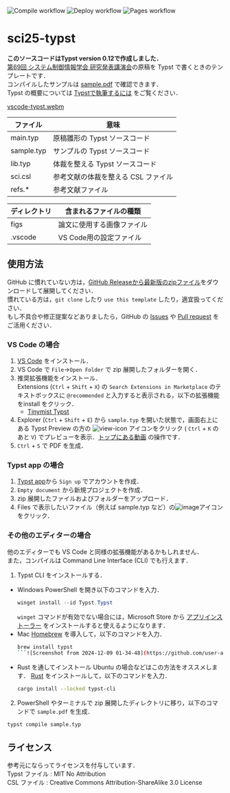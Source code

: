 ![Compile workflow](https://github.com/kimushun1101/sci25-typst/actions/workflows/compile.yml/badge.svg)
![Deploy workflow](https://github.com/kimushun1101/sci25-typst/actions/workflows/release.yml/badge.svg)
![Pages workflow](https://github.com/kimushun1101/sci25-typst/actions/workflows/gh-pages.yml/badge.svg)

# sci25-typst

**このソースコードはTypst version 0.12で作成しました．**  
[第69回 システム制御情報学会 研究発表講演会](https://sci25.iscie.or.jp/)の原稿を Typst で書くときのテンプレートです．  
コンパイルしたサンプルは [sample.pdf](https://kimushun1101.github.io/sci25-typst/sample.pdf) で確認できます．  
Typst の概要については [Typstで執筆するには](https://typst-jp.github.io/docs/tutorial/writing-in-typst/) をご覧ください．  

[vscode-typst.webm](https://github.com/kimushun1101/typst-jp-conf-template/assets/13430937/f227b85b-0266-417b-a24a-54f28f9a71b8)


| ファイル     | 意味                           |
| ---------- | ------------------------------ |
| main.typ   | 原稿雛形の Typst ソースコード      |
| sample.typ | サンプルの Typst ソースコード      |
| lib.typ    | 体裁を整える Typst ソースコード    |
| sci.csl    | 参考文献の体裁を整える CSL ファイル |
| refs.*     | 参考文献ファイル                  |


| ディレクトリ    | 含まれるファイルの種類          |
| ------------- | --------------------------- |
| figs          | 論文に使用する画像ファイル      |
| .vscode       | VS Code用の設定ファイル       |


## 使用方法
GitHub に慣れていない方は，[GitHub Releaseから最新版のzipファイル](https://github.com/kimushun1101/sci25-typst/releases/latest/download/typst-sci.zip)をダウンロードして展開してください．  
慣れている方は，`git clone` したり `use this template` したり，適宜扱ってください．  
もし不具合や修正提案などありましたら，GitHub の [Issues](https://github.com/kimushun1101/sci25-typst/issues) や [Pull request](https://github.com/kimushun1101/sci25-typst/pulls) をご活用ください．

### VS Code の場合
1. [VS Code](https://code.visualstudio.com/) をインストール．
2. VS Code で `File`→`Open Folder` で zip 展開したフォルダーを開く．  
3. 推奨拡張機能をインストール．  
  Extensions (`Ctrl` + `Shift` + `X`) の `Search Extensions in Marketplace` のテキストボックスに `@recommended` と入力すると表示される，以下の拡張機能をinstall をクリック．  
    - [Tinymist Typst](https://marketplace.visualstudio.com/items?itemName=myriad-dreamin.tinymist)
4. Explorer (`Ctrl` + `Shift` + `E`) から `sample.typ` を開いた状態で，画面右上にある Typst Preview の方の ![view-icon](https://github.com/kimushun1101/typst-jp-conf-template/assets/13430937/a44c52cb-d23a-4fdb-ac9f-dc2b47deb40a) アイコンをクリック (
 `Ctrl` + `K` のあと `V`) でプレビューを表示．[トップにある動画](#sci25-typst) の操作です．
5. `Ctrl` + `S` で PDF を生成．

### Typst app の場合
1. [Typst app](https://typst.app/)から `Sign up` でアカウントを作成．
2. `Empty document` から新規プロジェクトを作成．
3. zip 展開したファイルおよびフォルダーをアップロード．
4. Files で表示したいファイル（例えば sample.typ など）の![image](https://github.com/user-attachments/assets/bf5dc1c8-78c4-4bb9-9d78-b8ea93271236)アイコンをクリック．

### その他のエディターの場合

他のエディターでも VS Code と同様の拡張機能があるかもしれません．  
また，コンパイルは Command Line Interface (CLI) でも行えます．  
1. Typst CLI をインストールする．
  - Windows
    PowerShell を開き以下のコマンドを入力．
    ```powershell
    winget install --id Typst.Typst
    ```
    `winget` コマンドが有効でない場合には，Microsoft Store から [アプリインストーラー](https://apps.microsoft.com/detail/9nblggh4nns1) をインストールすると使えるようになります．
  - Mac
    [Homebrew](https://brew.sh/ja/) を導入して，以下のコマンドを入力．
    ```sh
    brew install typst
    ```![Screenshot from 2024-12-09 01-34-48](https://github.com/user-attachments/assets/4a0cd908-b170-4004-91fe-faf3c003c8f1)

  - Rust を通してインストール
    Ubuntu の場合などはこの方法をオススメします．
    [Rust](https://www.rust-lang.org/ja/tools/install) をインストールして，以下のコマンドを入力．
    ```sh
    cargo install --locked typst-cli
    ```
2. PowerShell やターミナルで zip 展開したディレクトリに移り，以下のコマンドで `sample.pdf` を生成．
  ```
  typst compile sample.typ
  ```

## ライセンス
参考元にならってライセンスを付与しています．  
Typst ファイル : MIT No Attribution  
CSL ファイル : Creative Commons Attribution-ShareAlike 3.0 License  
